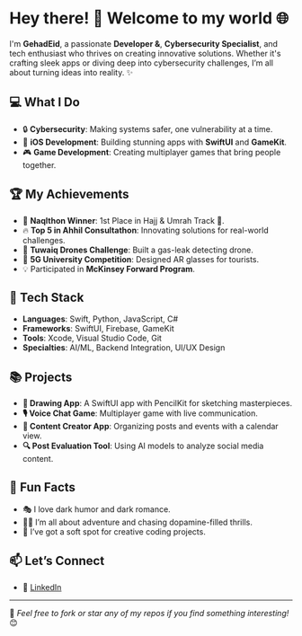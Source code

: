 # Hey there! 👋 Welcome to my world 🌐

I'm **GehadEid**, a passionate **Developer &**, **Cybersecurity Specialist**, and tech enthusiast who thrives on creating innovative solutions. Whether it's crafting sleek apps or diving deep into cybersecurity challenges, I’m all about turning ideas into reality. ✨

## 💻 **What I Do**
- 🔒 **Cybersecurity**: Making systems safer, one vulnerability at a time.
- 📱 **iOS Development**: Building stunning apps with **SwiftUI** and **GameKit**.
- 🎮 **Game Development**: Creating multiplayer games that bring people together.

## 🏆 **My Achievements**
- 🥇 **Naqlthon Winner**: 1st Place in Hajj & Umrah Track 🕋.
- 🔥 **Top 5 in Ahhil Consultathon**: Innovating solutions for real-world challenges.
- 🚁 **Tuwaiq Drones Challenge**: Built a gas-leak detecting drone.
- 🎨 **5G University Competition**: Designed AR glasses for tourists.
- 💡 Participated in **McKinsey Forward Program**.

## 🔧 **Tech Stack**
- **Languages**: Swift, Python, JavaScript, C#
- **Frameworks**: SwiftUI, Firebase, GameKit
- **Tools**: Xcode, Visual Studio Code, Git
- **Specialties**: AI/ML, Backend Integration, UI/UX Design

## 📚 **Projects**
- **🎨 Drawing App**: A SwiftUI app with PencilKit for sketching masterpieces.
- **🎙️ Voice Chat Game**: Multiplayer game with live communication.
- **📅 Content Creator App**: Organizing posts and events with a calendar view.
- **🔍 Post Evaluation Tool**: Using AI models to analyze social media content.

## 🌟 **Fun Facts**
- 🎭 I love dark humor and dark romance.
- 🧗‍♂️ I’m all about adventure and chasing dopamine-filled thrills.
- 🖤 I’ve got a soft spot for creative coding projects.

## 📫 **Let’s Connect**
- 💼 [LinkedIn](https://www.linkedin.com/in/gehadeid/)

---

🔗 *Feel free to fork or star any of my repos if you find something interesting!* 😊
